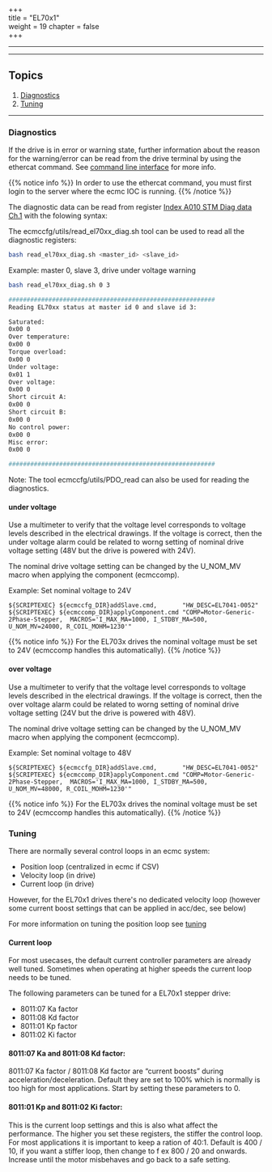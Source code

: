 +++  
title = "EL70x1"   
weight = 19
chapter = false  
+++

***
***

## Topics
1. [Diagnostics](#diagnostics)
2. [Tuning](#tuning)

---

### Diagnostics
If the drive is in error or warning state, further information about the reason for the warning/error can be read from the drive terminal by using the ethercat command. See [command line interface](ethercatcli) for more info.

{{% notice info %}}
In order to use the ethercat command, you must first login to the server where the ecmc IOC is running.
{{% /notice %}}

The diagnostic data can be read from register [Index A010 STM Diag data Ch.1](https://infosys.beckhoff.com/english.php?content=../content/1033/el70x1/2286662027.html&id=126846504617985959) with the folowing syntax:

The ecmccfg/utils/read_el70xx_diag.sh tool can be used to read all the diagnostic registers:
```bash
bash read_el70xx_diag.sh <master_id> <slave_id>
```

Example: master 0, slave 3, drive under voltage warning
```bash
bash read_el70xx_diag.sh 0 3

#########################################################
Reading EL70xx status at master id 0 and slave id 3:

Saturated:
0x00 0
Over temperature:
0x00 0
Torque overload:
0x00 0
Under voltage:
0x01 1
Over voltage:
0x00 0
Short circuit A:
0x00 0
Short circuit B:
0x00 0
No control power:
0x00 0
Misc error:
0x00 0

#########################################################

```
Note: The tool ecmccfg/utils/PDO_read can also be used for reading the diagnostics.

#### under voltage

Use a multimeter to verify that the voltage level corresponds to voltage levels described in the electrical drawings. If the voltage is correct, then the under voltage alarm could be related to worng setting of nominal drive voltage setting (48V but the drive is powered with 24V).

The nominal drive voltage setting can be changed by the U_NOM_MV macro when applying the component (ecmccomp).

Example: Set nominal voltage to 24V
```
${SCRIPTEXEC} ${ecmccfg_DIR}addSlave.cmd,       "HW_DESC=EL7041-0052"
${SCRIPTEXEC} ${ecmccomp_DIR}applyComponent.cmd "COMP=Motor-Generic-2Phase-Stepper,  MACROS='I_MAX_MA=1000, I_STDBY_MA=500, U_NOM_MV=24000, R_COIL_MOHM=1230'"
```

{{% notice info %}}
For the EL703x drives the nominal voltage must be set to 24V (ecmccomp handles this automatically).
{{% /notice %}}

#### over voltage

Use a multimeter to verify that the voltage level corresponds to voltage levels described in the electrical drawings. If the voltage is correct, then the over voltage alarm could be related to worng setting of nominal drive voltage setting (24V but the drive is powered with 48V).

The nominal drive voltage setting can be changed by the U_NOM_MV macro when applying the component (ecmccomp).

Example: Set nominal voltage to 48V
```
${SCRIPTEXEC} ${ecmccfg_DIR}addSlave.cmd,       "HW_DESC=EL7041-0052"
${SCRIPTEXEC} ${ecmccomp_DIR}applyComponent.cmd "COMP=Motor-Generic-2Phase-Stepper,  MACROS='I_MAX_MA=1000, I_STDBY_MA=500, U_NOM_MV=48000, R_COIL_MOHM=1230'"
```

{{% notice info %}}
For the EL703x drives the nominal voltage must be set to 24V (ecmccomp handles this automatically).
{{% /notice %}}

### Tuning

There are normally several control loops in an ecmc system:
* Position loop (centralized in ecmc if CSV)
* Velocity loop (in drive)
* Current loop (in drive)

However, for the EL70x1 drives there's no dedicated velocity loop (however some current boost settings that can be applied in acc/dec, see below)

For more information on tuning the position loop see [tuning](../../tuning)

#### Current loop
For most usecases, the default current controller parameters are already well tuned. Sometimes when operating at higher speeds the current loop needs to be tuned. 

The following parameters can be tuned for a EL70x1 stepper drive:
* 8011:07 Ka factor 
* 8011:08 Kd factor
* 8011:01 Kp factor
* 8011:02 Ki factor

#### 8011:07 Ka and 8011:08 Kd factor:

8011:07 Ka factor / 8011:08 Kd factor are “current boosts” during acceleration/deceleration.
Default they are set to 100% which is normally is too high for most applications. Start by setting these parameters to 0.

#### 8011:01 Kp  and 8011:02 Ki factor:
This is the current loop settings and this is also what affect the performance. The higher you set these registers, the stiffer the control loop.
For most applications it is important to keep a ration of 40:1.
Default is 400 / 10, if you want a stiffer loop, then change to f ex 800 / 20 and onwards.
Increase until the motor misbehaves and go back to a safe setting.
